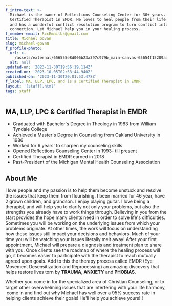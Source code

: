 ```yaml
---
f_intro-text: >-
  Michael is the owner of Reflections Counseling Center for 30+ years. He is a
  Certified Therapist in EMDR. He loves to heal people from their life traumas
  and has a wonderful conflict resolution program to turn conflict into intimate
  connection. Let Michael help you in your healing process.
f_member-email: RccEmailUs@gmail.com
title: Michael Govan
slug: michael-govan
f_profile-photo:
  url: >-
    /assets/external/656555e8d006b23a397c979b_main-canvas-65654f15209aacd286f3ddbc.jpeg
  alt: null
updated-on: '2023-11-30T19:56:19.114Z'
created-on: '2023-10-05T02:53:44.940Z'
published-on: '2023-11-30T20:01:53.478Z'
f_label: MA, LLP, LPC, and is a Certified Therapist in EMDR
layout: '[staff].html'
tags: staff
---
```


MA, LLP, LPC & Certified Therapist in EMDR
------------------------------------------

*   Graduated with Bachelor's Degree in Theology in 1983 from William Tyndale College
*   Achieved a Master's Degree in Counseling from Oakland University in 1986
*   Worked for 6 years' to sharpen my counseling skills
*   Opened Reflections Counseling Center in 1993- till present
*   Certified Therapist in EMDR earned in 2018
*   Past-President of the Michigan Mental Health Counseling Association

About Me
--------

I love people and my passion is to help them become unstuck and resolve the issues that keep them from flourishing. I been married for 46 year, have 2 grown children, and grandson. I enjoy playing guitar. I love being a therapist, and will help you to clarify not only your problems, but also the strengths you already have to work things through. Believing in you from the start provides the hope many clients need in order to solve life's difficulties. Sometimes you will be working on the underlying issues from which your problems originate. At other times, the work will focus on understanding how these issues still impact your decisions and behaviors. Much of your time you will be watching your issues literally melt away! After your first appointment, Michael will prepare a diagnosis and treatment plan to share with you. Once clients see the roadmap of where the healing process will go, it becomes easier to participate with the therapist to reach mutually agreed upon goals. Add to this the therapy process called EMDR (Eye Movement Desensitization and Reprocessing) an amazing discovery that helps restore lives torn by **TRAUMA, ANXIETY** and **PHOBIAS**.

Whether you come in for the specialized area of Christian Counseling, or to target other overwhelming issues that are interfering with your life harmony,  come in and find out why Michael has well over a 95% success rate in helping clients achieve their goals! He'll help you achieve yours!!!
